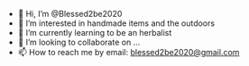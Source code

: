 - 👋 Hi, I’m @Blessed2be2020
- 👀 I’m interested in handmade items and the outdoors
- 🌱 I’m currently learning to be an herbalist
- 💞️ I’m looking to collaborate on ...
- 📫 How to reach me by email: blessed2be2020@gmail.com

<!---
Blessed2be2020/Blessed2be2020 is a ✨ special ✨ repository because its `README.md` (this file) appears on your GitHub profile.
You can click the Preview link to take a look at your changes.
--->
